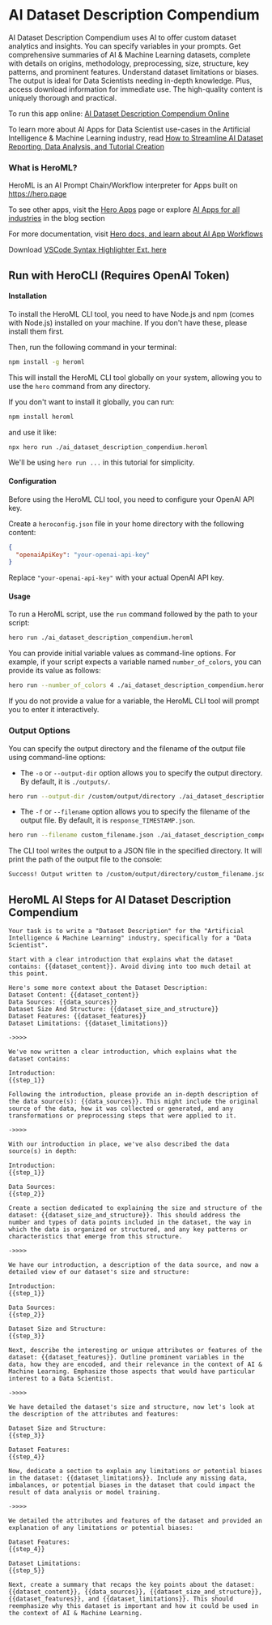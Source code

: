# AI Dataset Description Compendium

AI Dataset Description Compendium uses AI to offer custom dataset analytics and insights. You can specify variables in your prompts. Get comprehensive summaries of AI & Machine Learning datasets, complete with details on origins, methodology, preprocessing, size, structure, key patterns, and prominent features. Understand dataset limitations or biases. The output is ideal for Data Scientists needing in-depth knowledge. Plus, access download information for immediate use. The high-quality content is uniquely thorough and practical.

To run this app online: [AI Dataset Description Compendium Online](https://hero.page/app/ai-dataset-description-compendium-ai-dataset-analytics-and-insights/n2VSxCBFKLycEzY0o1vi)

To learn more about AI Apps for Data Scientist use-cases in the Artificial Intelligence & Machine Learning industry, read [How to Streamline AI Dataset Reporting, Data Analysis, and Tutorial Creation](https://hero.page/blog/ai/artificial-intelligence-and-machine-learning/how-to-streamline-ai-dataset-reporting-data-analysis-and-tutorial-creation/170732)

### What is HeroML?
HeroML is an AI Prompt Chain/Workflow interpreter for Apps built on https://hero.page 

To see other apps, visit the [Hero Apps](https://hero.page/apps) page or explore [AI Apps for all industries](https://hero.page/blog) in the blog section

For more documentation, visit [Hero docs, and learn about AI App Workflows](https://hero.page/tutorials/introduction-to-heroml)

Download [VSCode Syntax Highlighter Ext. here](https://marketplace.visualstudio.com/items?itemName=hero-page.heroml)

## Run with HeroCLI (Requires OpenAI Token)

#### Installation

To install the HeroML CLI tool, you need to have Node.js and npm (comes with Node.js) installed on your machine. If you don't have these, please install them first. 

Then, run the following command in your terminal:

```bash
npm install -g heroml
```

This will install the HeroML CLI tool globally on your system, allowing you to use the `hero` command from any directory.

If you don't want to install it globally, you can run:

```bash
npm install heroml
```

and use it like:

```bash
npx hero run ./ai_dataset_description_compendium.heroml
```

We'll be using `hero run ...` in this tutorial for simplicity.

#### Configuration

Before using the HeroML CLI tool, you need to configure your OpenAI API key. 

Create a `heroconfig.json` file in your home directory with the following content:

```json
{
  "openaiApiKey": "your-openai-api-key"
}
```

Replace `"your-openai-api-key"` with your actual OpenAI API key.

#### Usage

To run a HeroML script, use the `run` command followed by the path to your script:

```bash
hero run ./ai_dataset_description_compendium.heroml
```

You can provide initial variable values as command-line options. For example, if your script expects a variable named `number_of_colors`, you can provide its value as follows:

```bash
hero run --number_of_colors 4 ./ai_dataset_description_compendium.heroml
```

If you do not provide a value for a variable, the HeroML CLI tool will prompt you to enter it interactively.

### Output Options

You can specify the output directory and the filename of the output file using command-line options:

- The `-o` or `--output-dir` option allows you to specify the output directory. By default, it is `./outputs/`.

```bash
hero run --output-dir /custom/output/directory ./ai_dataset_description_compendium.heroml
```

- The `-f` or `--filename` option allows you to specify the filename of the output file. By default, it is `response_TIMESTAMP.json`.

```bash
hero run --filename custom_filename.json ./ai_dataset_description_compendium.heroml
```

The CLI tool writes the output to a JSON file in the specified directory. It will print the path of the output file to the console:

```bash
Success! Output written to /custom/output/directory/custom_filename.json
```


## HeroML AI Steps for AI Dataset Description Compendium
```
Your task is to write a "Dataset Description" for the "Artificial Intelligence & Machine Learning" industry, specifically for a "Data Scientist". 

Start with a clear introduction that explains what the dataset contains: {{dataset_content}}. Avoid diving into too much detail at this point.

Here's some more context about the Dataset Description:
Dataset Content: {{dataset_content}}
Data Sources: {{data_sources}}
Dataset Size And Structure: {{dataset_size_and_structure}}
Dataset Features: {{dataset_features}}
Dataset Limitations: {{dataset_limitations}}

->>>>

We've now written a clear introduction, which explains what the dataset contains:

Introduction:
{{step_1}}

Following the introduction, please provide an in-depth description of the data source(s): {{data_sources}}. This might include the original source of the data, how it was collected or generated, and any transformations or preprocessing steps that were applied to it.

->>>>

With our introduction in place, we've also described the data source(s) in depth:

Introduction:
{{step_1}}

Data Sources:
{{step_2}}

Create a section dedicated to explaining the size and structure of the dataset: {{dataset_size_and_structure}}. This should address the number and types of data points included in the dataset, the way in which the data is organized or structured, and any key patterns or characteristics that emerge from this structure.

->>>>

We have our introduction, a description of the data source, and now a detailed view of our dataset's size and structure:

Introduction:
{{step_1}}

Data Sources:
{{step_2}}

Dataset Size and Structure:
{{step_3}}

Next, describe the interesting or unique attributes or features of the dataset: {{dataset_features}}. Outline prominent variables in the data, how they are encoded, and their relevance in the context of AI & Machine Learning. Emphasize those aspects that would have particular interest to a Data Scientist.

->>>>

We have detailed the dataset's size and structure, now let's look at the description of the attributes and features:

Dataset Size and Structure:
{{step_3}}

Dataset Features:
{{step_4}}

Now, dedicate a section to explain any limitations or potential biases in the dataset: {{dataset_limitations}}. Include any missing data, imbalances, or potential biases in the dataset that could impact the result of data analysis or model training.

->>>>

We detailed the attributes and features of the dataset and provided an explanation of any limitations or potential biases:

Dataset Features:
{{step_4}}

Dataset Limitations:
{{step_5}}

Next, create a summary that recaps the key points about the dataset: {{dataset_content}}, {{data_sources}}, {{dataset_size_and_structure}}, {{dataset_features}}, and {{dataset_limitations}}. This should reemphasize why this dataset is important and how it could be used in the context of AI & Machine Learning.


```

